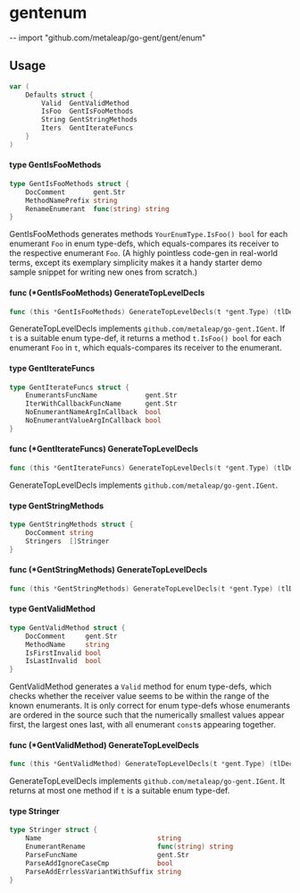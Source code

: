 # gentenum
--
    import "github.com/metaleap/go-gent/gent/enum"


## Usage

```go
var (
	Defaults struct {
		Valid  GentValidMethod
		IsFoo  GentIsFooMethods
		String GentStringMethods
		Iters  GentIterateFuncs
	}
)
```

#### type GentIsFooMethods

```go
type GentIsFooMethods struct {
	DocComment       gent.Str
	MethodNamePrefix string
	RenameEnumerant  func(string) string
}
```

GentIsFooMethods generates methods `YourEnumType.IsFoo() bool` for each
enumerant `Foo` in enum type-defs, which equals-compares its receiver to the
respective enumerant `Foo`. (A highly pointless code-gen in real-world terms,
except its exemplary simplicity makes it a handy starter demo sample snippet for
writing new ones from scratch.)

#### func (*GentIsFooMethods) GenerateTopLevelDecls

```go
func (this *GentIsFooMethods) GenerateTopLevelDecls(t *gent.Type) (tlDecls Syns)
```
GenerateTopLevelDecls implements `github.com/metaleap/go-gent.IGent`. If `t` is
a suitable enum type-def, it returns a method `t.IsFoo() bool` for each
enumerant `Foo` in `t`, which equals-compares its receiver to the enumerant.

#### type GentIterateFuncs

```go
type GentIterateFuncs struct {
	EnumerantsFuncName            gent.Str
	IterWithCallbackFuncName      gent.Str
	NoEnumerantNameArgInCallback  bool
	NoEnumerantValueArgInCallback bool
}
```


#### func (*GentIterateFuncs) GenerateTopLevelDecls

```go
func (this *GentIterateFuncs) GenerateTopLevelDecls(t *gent.Type) (tlDecls Syns)
```
GenerateTopLevelDecls implements `github.com/metaleap/go-gent.IGent`.

#### type GentStringMethods

```go
type GentStringMethods struct {
	DocComment string
	Stringers  []Stringer
}
```


#### func (*GentStringMethods) GenerateTopLevelDecls

```go
func (this *GentStringMethods) GenerateTopLevelDecls(t *gent.Type) (tlDecls Syns)
```

#### type GentValidMethod

```go
type GentValidMethod struct {
	DocComment     gent.Str
	MethodName     string
	IsFirstInvalid bool
	IsLastInvalid  bool
}
```

GentValidMethod generates a `Valid` method for enum type-defs, which checks
whether the receiver value seems to be within the range of the known enumerants.
It is only correct for enum type-defs whose enumerants are ordered in the source
such that the numerically smallest values appear first, the largest ones last,
with all enumerant `const`s appearing together.

#### func (*GentValidMethod) GenerateTopLevelDecls

```go
func (this *GentValidMethod) GenerateTopLevelDecls(t *gent.Type) (tlDecls Syns)
```
GenerateTopLevelDecls implements `github.com/metaleap/go-gent.IGent`. It returns
at most one method if `t` is a suitable enum type-def.

#### type Stringer

```go
type Stringer struct {
	Name                             string
	EnumerantRename                  func(string) string
	ParseFuncName                    gent.Str
	ParseAddIgnoreCaseCmp            bool
	ParseAddErrlessVariantWithSuffix string
}
```
